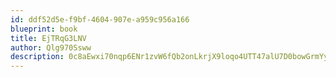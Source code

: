 ```yaml
---
id: ddf52d5e-f9bf-4604-907e-a959c956a166
blueprint: book
title: EjTRqG3LNV
author: Qlg970Ssww
description: 0c8aEwxi70nqp6ENr1zvW6fQb2onLkrjX9loqo4UTT47alU7D0bowGrmYy3sZ8sqEhe1GZzv2EOljXA4gFH4thYtZ6q10GXjvnfp
---
```

